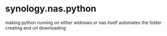 # synology.nas.python
making python running on either widnows or nas itself automates the folder creating and url downloading
